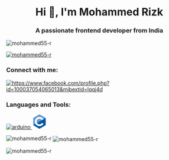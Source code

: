 <h1 align="center">Hi 👋, I'm Mohammed Rizk</h1>
<h3 align="center">A passionate frontend developer from India</h3>

<p align="left"> <img src="https://komarev.com/ghpvc/?username=mohammed55-r&label=Profile%20views&color=0e75b6&style=flat" alt="mohammed55-r" /> </p>

<p align="left"> <a href="https://github.com/ryo-ma/github-profile-trophy"><img src="https://github-profile-trophy.vercel.app/?username=mohammed55-r" alt="mohammed55-r" /></a> </p>

<h3 align="left">Connect with me:</h3>
<p align="left">
<a href="https://fb.com/https://www.facebook.com/profile.php?id=100037054065013&mibextid=lqqj4d" target="blank"><img align="center" src="https://raw.githubusercontent.com/rahuldkjain/github-profile-readme-generator/master/src/images/icons/Social/facebook.svg" alt="https://www.facebook.com/profile.php?id=100037054065013&mibextid=lqqj4d" height="30" width="40" /></a>
</p>

<h3 align="left">Languages and Tools:</h3>
<p align="left"> <a href="https://www.arduino.cc/" target="_blank" rel="noreferrer"> <img src="https://cdn.worldvectorlogo.com/logos/arduino-1.svg" alt="arduino" width="40" height="40"/> </a> <a href="https://www.cprogramming.com/" target="_blank" rel="noreferrer"> <img src="https://raw.githubusercontent.com/devicons/devicon/master/icons/c/c-original.svg" alt="c" width="40" height="40"/> </a> </p>

<p><img align="left" src="https://github-readme-stats.vercel.app/api/top-langs?username=mohammed55-r&show_icons=true&locale=en&layout=compact" alt="mohammed55-r" /></p>

<p>&nbsp;<img align="center" src="https://github-readme-stats.vercel.app/api?username=mohammed55-r&show_icons=true&locale=en" alt="mohammed55-r" /></p>

<p><img align="center" src="https://github-readme-streak-stats.herokuapp.com/?user=mohammed55-r&" alt="mohammed55-r" /></p>

